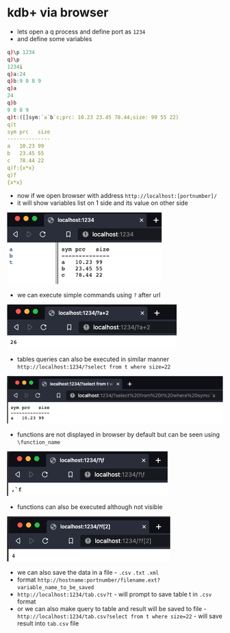 # kdb+ via browser

* lets open a q process and define port as `1234`
* and define some variables

```q
q)\p 1234
q)\p
1234i
q)a:24
q)b:9 0 8 9
q)a
24
q)b
9 0 8 9
q)t:([]sym:`a`b`c;prc: 10.23 23.45 78.44;size: 99 55 22)
q)t
sym prc   size
--------------
a   10.23 99
b   23.45 55
c   78.44 22
q)f:{x*x}
q)f
{x*x}
```
* now if we open browser with address `http://localhost:[portnumber]/`
* it will show variables list on 1 side and its value on other side

![Browser](first.png "browser")

* we can execute simple commands using `?` after url
  
![second](second.png "second")

* tables queries can also be executed in similar manner
`http://localhost:1234/?select from t where size=22`

![third](third.png "third")

* functions are not displayed in browser by default but can be seen using `\function_name`

![fourth](fourth.png "fourth")

* functions can also be executed although not visible

![fifth](fifth.png "fifth")

* we can also save the data in a file - `.csv` `.txt` `.xml`
* format `http://hostname:portnumber/filename.ext?variable_name_to_be_saved`
* `http://localhost:1234/tab.csv?t` - will prompt to save table t in `.csv` format
* or we can also make query to table and result will be saved to file - `http://localhost:1234/tab.csv?select from t where size=22` - will save result into `tab.csv` file
